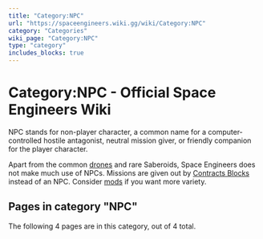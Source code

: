 ```yaml
---
title: "Category:NPC"
url: "https://spaceengineers.wiki.gg/wiki/Category:NPC"
category: "Categories"
wiki_page: "Category:NPC"
type: "category"
includes_blocks: true
---
```


# Category:NPC - Official Space Engineers Wiki

NPC stands for non-player character, a common name for a computer-controlled hostile antagonist, neutral mission giver, or friendly companion for the player character.

Apart from the common [drones](https://spaceengineers.wiki.gg/wiki/Drone "Drone") and rare Saberoids, Space Engineers does not make much use of NPCs. Missions are given out by [Contracts Blocks](https://spaceengineers.wiki.gg/wiki/Contracts_Block "Contracts Block") instead of an NPC. Consider [mods](https://spaceengineers.wiki.gg/wiki/Mods "Mods") if you want more variety.

## Pages in category "NPC"

The following 4 pages are in this category, out of 4 total.